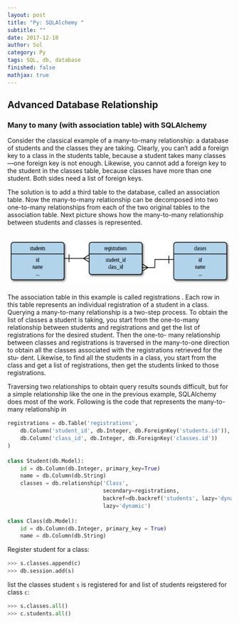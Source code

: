 ```yaml
---
layout: post
title: "Py: SQLAlchemy "
subtitle: ""
date: 2017-12-10
author: Sol
category: Py
tags: SQL, db, database
finished: false
mathjax: true
---
```


## Advanced Database Relationship

### Many to many (with association table) with SQLAlchemy
Consider the classical example of a many-to-many relationship: a database of students
and the classes they are taking. Clearly, you can’t add a foreign key to a class in the
students table, because a student takes many classes—one foreign key is not enough.
Likewise, you cannot add a foreign key to the student in the classes table, because classes
have more than one student. Both sides need a list of foreign keys.

The solution is to add a third table to the database, called an association table. Now the
many-to-many relationship can be decomposed into two one-to-many relationships
from each of the two original tables to the association table. Next picture shows how the
many-to-many relationship between students and classes is represented.

<br>
<img src="/00illustrations/SQLAlchemy/manytomany.png" align="" height="100">
<br>
<br>
The association table in this example is called registrations . Each row in this table
represents an individual registration of a student in a class.
Querying a many-to-many relationship is a two-step process. To obtain the list of classes
a student is taking, you start from the one-to-many relationship between students and
registrations and get the list of registrations for the desired student. Then the one-to-
many relationship between classes and registrations is traversed in the many-to-one
direction to obtain all the classes associated with the registrations retrieved for the stu‐
dent. Likewise, to find all the students in a class, you start from the class and get a list
of registrations, then get the students linked to those registrations.

Traversing two relationships to obtain query results sounds difficult, but for a simple
relationship like the one in the previous example, SQLAlchemy does most of the work.
Following is the code that represents the many-to-many relationship in

```py
registrations = db.Table('registrations',
    db.Column('student_id', db.Integer, db.ForeignKey('students.id')),
    db.Column('class_id', db.Integer, db.ForeignKey('classes.id'))
)

class Student(db.Model):
    id = db.Column(db.Integer, primary_key=True)
    name = db.Column(db.String)
    classes = db.relationship('Class',
                              secondary=registrations,
                              backref=db.backref('students', lazy='dynamic'),
                              lazy='dynamic')

class Class(db.Model):
    id = db.Column(db.Integer, primary_key = True)
    name = db.Column(db.String)
```

Register student for a class:
```py
>>> s.classes.append(c)
>>> db.session.add(s)
```

list the classes student `s` is registered for and list of students reigstered for class `c`:
```py
>>> s.classes.all()
>>> c.students.all()
```